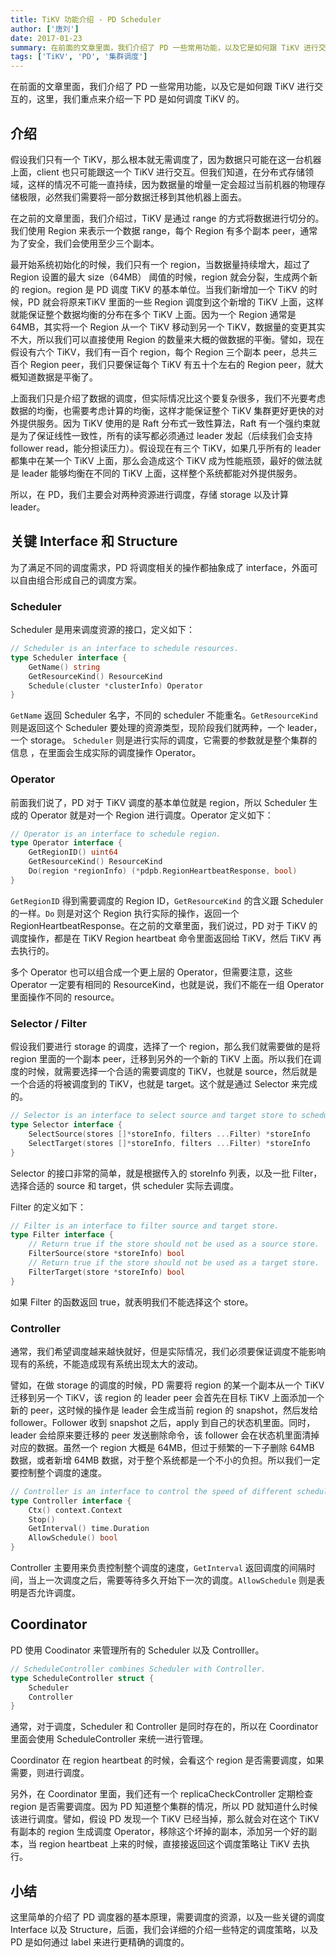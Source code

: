 ```yaml
---
title: TiKV 功能介绍 - PD Scheduler
author: ['唐刘']
date: 2017-01-23
summary: 在前面的文章里面，我们介绍了 PD 一些常用功能，以及它是如何跟 TiKV 进行交互的，这里，我们重点来介绍一下 PD 是如何调度 TiKV 的。
tags: ['TiKV', 'PD', '集群调度']
---
```



在前面的文章里面，我们介绍了 PD 一些常用功能，以及它是如何跟 TiKV 进行交互的，这里，我们重点来介绍一下 PD 是如何调度 TiKV 的。

## 介绍

假设我们只有一个 TiKV，那么根本就无需调度了，因为数据只可能在这一台机器上面，client 也只可能跟这一个 TiKV 进行交互。但我们知道，在分布式存储领域，这样的情况不可能一直持续，因为数据量的增量一定会超过当前机器的物理存储极限，必然我们需要将一部分数据迁移到其他机器上面去。

在之前的文章里面，我们介绍过，TiKV 是通过 range 的方式将数据进行切分的。我们使用 Region 来表示一个数据 range，每个 Region 有多个副本 peer，通常为了安全，我们会使用至少三个副本。

最开始系统初始化的时候，我们只有一个 region，当数据量持续增大，超过了 Region 设置的最大 size（64MB） 阈值的时候，region 就会分裂，生成两个新的 region。region 是 PD 调度 TiKV 的基本单位。当我们新增加一个 TiKV 的时候，PD 就会将原来TiKV 里面的一些 Region 调度到这个新增的 TiKV 上面，这样就能保证整个数据均衡的分布在多个 TiKV 上面。因为一个 Region 通常是 64MB，其实将一个 Region 从一个 TiKV 移动到另一个 TiKV，数据量的变更其实不大，所以我们可以直接使用 Region 的数量来大概的做数据的平衡。譬如，现在假设有六个 TiKV，我们有一百个 region，每个 Region 三个副本 peer，总共三百个 Region peer，我们只要保证每个 TiKV 有五十个左右的 Region peer，就大概知道数据是平衡了。

上面我们只是介绍了数据的调度，但实际情况比这个要复杂很多，我们不光要考虑数据的均衡，也需要考虑计算的均衡，这样才能保证整个 TiKV 集群更好更快的对外提供服务。因为 TiKV 使用的是 Raft 分布式一致性算法，Raft 有一个强约束就是为了保证线性一致性，所有的读写都必须通过 leader 发起（后续我们会支持 follower read，能分担读压力）。假设现在有三个 TiKV，如果几乎所有的 leader 都集中在某一个 TiKV 上面，那么会造成这个 TiKV 成为性能瓶颈，最好的做法就是 leader 能够均衡在不同的 TiKV 上面，这样整个系统都能对外提供服务。

所以，在 PD，我们主要会对两种资源进行调度，存储 storage 以及计算 leader。

## 关键 Interface 和 Structure

为了满足不同的调度需求，PD 将调度相关的操作都抽象成了 interface，外面可以自由组合形成自己的调度方案。

### Scheduler

Scheduler 是用来调度资源的接口，定义如下：

```go
// Scheduler is an interface to schedule resources.
type Scheduler interface {
	GetName() string
	GetResourceKind() ResourceKind
	Schedule(cluster *clusterInfo) Operator
}
```

`GetName` 返回 Scheduler 名字，不同的 scheduler 不能重名。`GetResourceKind` 则是返回这个 Scheduler 要处理的资源类型，现阶段我们就两种，一个 leader，一个 storage。
`Scheduler` 则是进行实际的调度，它需要的参数就是整个集群的信息  ，在里面会生成实际的调度操作 Operator。

### Operator

前面我们说了，PD 对于 TiKV 调度的基本单位就是 region，所以 Scheduler 生成的 Operator 就是对一个 Region 进行调度。Operator 定义如下：

```go
// Operator is an interface to schedule region.
type Operator interface {
	GetRegionID() uint64
	GetResourceKind() ResourceKind
	Do(region *regionInfo) (*pdpb.RegionHeartbeatResponse, bool)
}
```

`GetRegionID` 得到需要调度的 Region ID，`GetResourceKind` 的含义跟 Scheduler 的一样。`Do` 则是对这个 Region 执行实际的操作，返回一个 RegionHeartbeatResponse。在之前的文章里面，我们说过，PD 对于 TiKV 的调度操作，都是在 TiKV Region heartbeat 命令里面返回给 TiKV，然后 TiKV 再去执行的。

多个 Operator 也可以组合成一个更上层的 Operator，但需要注意，这些 Operator 一定要有相同的 ResourceKind，也就是说，我们不能在一组 Operator 里面操作不同的 resource。

### Selector / Filter

假设我们要进行 storage 的调度，选择了一个 region，那么我们就需要做的是将 region 里面的一个副本 peer，迁移到另外的一个新的 TiKV 上面。所以我们在调度的时候，就需要选择一个合适的需要调度的 TiKV，也就是 source，然后就是一个合适的将被调度到的 TiKV，也就是 target。这个就是通过 Selector 来完成的。

```go
// Selector is an interface to select source and target store to schedule.
type Selector interface {
	SelectSource(stores []*storeInfo, filters ...Filter) *storeInfo
	SelectTarget(stores []*storeInfo, filters ...Filter) *storeInfo
}
```

Selector 的接口非常的简单，就是根据传入的 storeInfo 列表，以及一批 Filter，选择合适的 source 和 target，供 scheduler 实际去调度。

Filter 的定义如下：

```go
// Filter is an interface to filter source and target store.
type Filter interface {
	// Return true if the store should not be used as a source store.
	FilterSource(store *storeInfo) bool
	// Return true if the store should not be used as a target store.
	FilterTarget(store *storeInfo) bool
}
```

如果 Filter 的函数返回 true，就表明我们不能选择这个 store。

### Controller

通常，我们希望调度越来越快就好，但是实际情况，我们必须要保证调度不能影响现有的系统，不能造成现有系统出现太大的波动。

譬如，在做 storage 的调度的时候，PD 需要将 region 的某一个副本从一个 TiKV 迁移到另一个 TiKV，该 region 的 leader peer 会首先在目标 TiKV 上面添加一个新的 peer，这时候的操作是 leader 会生成当前 region 的 snapshot，然后发给 follower。Follower 收到 snapshot 之后，apply 到自己的状态机里面。同时，leader 会给原来要迁移的 peer 发送删除命令，该 follower 会在状态机里面清掉对应的数据。虽然一个 region 大概是 64MB，但过于频繁的一下子删除 64MB 数据，或者新增 64MB 数据，对于整个系统都是一个不小的负担。所以我们一定要控制整个调度的速度。

```go
// Controller is an interface to control the speed of different schedulers.
type Controller interface {
	Ctx() context.Context
	Stop()
	GetInterval() time.Duration
	AllowSchedule() bool
}
```

Controller 主要用来负责控制整个调度的速度，`GetInterval` 返回调度的间隔时间，当上一次调度之后，需要等待多久开始下一次的调度。`AllowSchedule` 则是表明是否允许调度。

## Coordinator

PD 使用 Coodinator 来管理所有的 Scheduler 以及 Controlller。

```go
// ScheduleController combines Scheduler with Controller.
type ScheduleController struct {
	Scheduler
	Controller
}
```

通常，对于调度，Scheduler 和 Controller 是同时存在的，所以在 Coordinator 里面会使用 ScheduleController 来统一进行管理。

Coordinator 在 region heartbeat 的时候，会看这个 region 是否需要调度，如果需要，则进行调度。

另外，在 Coordinator 里面，我们还有一个 replicaCheckController 定期检查 region 是否需要调度。因为 PD 知道整个集群的情况，所以 PD 就知道什么时候该进行调度。譬如，假设 PD 发现一个 TiKV 已经当掉，那么就会对在这个 TiKV 有副本的 region 生成调度 Operator，移除这个坏掉的副本，添加另一个好的副本，当 region heartbeat 上来的时候，直接接返回这个调度策略让 TiKV 去执行。

## 小结

这里简单的介绍了 PD 调度器的基本原理，需要调度的资源，以及一些关键的调度 Interface 以及 Structure，后面，我们会详细的介绍一些特定的调度策略，以及 PD 是如何通过 label 来进行更精确的调度的。
